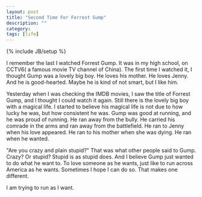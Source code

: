 ```yaml
---
layout: post
title: "Second Time For Forrest Gump"
description: ""
category: 
tags: [life]
---
```

{% include JB/setup %}

I remember the last I watched Forrest Gump. It was in my high school, on CCTV6( a famous movie TV channel of China). The first time I watched it, I thought Gump was a lovely big boy. He loves his mother. He loves Jenny. And he is good-hearted. Maybe he is kind of not smart, but I like him.

Yesterday when I was checking the IMDB movies, I saw the title of Forrest Gump, and I thought I could watch it again. Still there is the lovely big boy with a magical life. I started to believe his magical life is not due to how lucky he was, but how consistent he was. Gump was good at running, and he was proud of running. He ran away from the bully. He carried his comrade in the arms and ran away from the battlefield. He ran to Jenny when his love appeared. He ran to his mother when she was dying. He ran when he wanted.

"Are you crazy and plain stupid?" That was what other people said to Gump. Crazy? Or stupid? Stupid is as stupid does. And I believe Gump just wanted to do what he want to. To love someone as he wants, just like to run across America as he wants. Sometimes I hope I can do so. That makes one different.

I am trying to run as I want.